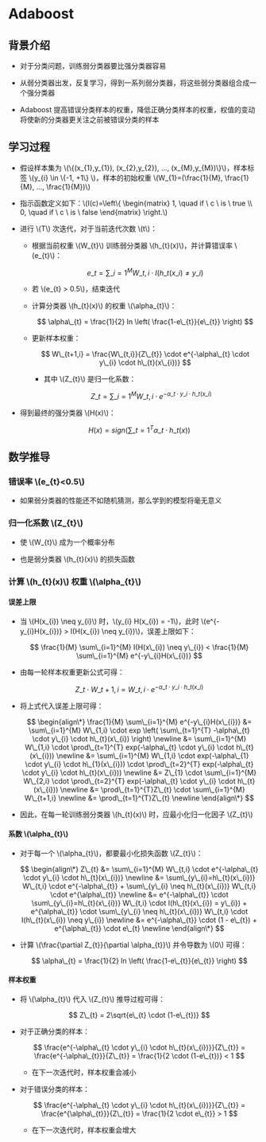 <script type="text/javascript" src="http://cdn.mathjax.org/mathjax/latest/MathJax.js?config=default"></script>

# Adaboost

## 背景介绍

- 对于分类问题，训练弱分类器要比强分类器容易

- 从弱分类器出发，反复学习，得到一系列弱分类器，将这些弱分类器组合成一个强分类器

- Adaboost 提高错误分类样本的权重，降低正确分类样本的权重，权值的变动将使新的分类器更关注之前被错误分类的样本

## 学习过程

- 假设样本集为 \\(\\{(x\_{1},y\_{1}), (x\_{2},y\_{2}), ..., (x\_{M},y\_{M})\\}\\)，样本标签 \\(y\_{i} \in \\{-1, +1\\} \\)，样本的初始权重 \\(W\_{1}=(\frac{1}{M}, \frac{1}{M}, ..., \frac{1}{M})\\)

- 指示函数定义如下：\\(I(c)=\\left\\{ \begin{matrix} 1, \quad if \ c \ is \ true \\\\ 0, \quad if \ c \ is \ false \end{matrix} \\right.\\)

- 进行 \\(T\\) 次迭代，对于当前迭代次数 \\(t\\)：

	- 根据当前权重 \\(W\_{t}\\) 训练弱分类器 \\(h\_{t}(x)\\)，并计算错误率 \\(e\_{t}\\)：

		$$ e\_{t} = \sum\_{i=1}^{M} W\_{t,i} \cdot I(h\_{t}(x\_{i}) \neq y\_{i}) $$

	- 若 \\(e\_{t} > 0.5\\)，结束迭代

	- 计算分类器 \\(h\_{t}(x)\\) 的权重 \\(\alpha\_{t}\\)：

		$$ \alpha\_{t} = \frac{1}{2} ln \left( \frac{1-e\_{t}}{e\_{t}} \right) $$
	
	- 更新样本权重：
	
		$$ W\_{t+1,i} = \frac{W\_{t,i}}{Z\_{t}} \cdot e^{-\alpha\_{t} \cdot y\_{i} \cdot h\_{t}(x\_{i})} $$
		
		- 其中 \\(Z\_{t}\\) 是归一化系数：

			$$ Z\_{t} = \sum\_{i=1}^{M} W\_{t,i} \cdot e^{-\alpha\_{t} \cdot y\_{i} \cdot h\_{t}(x\_{i})} $$

- 得到最终的强分类器 \\(H(x)\\)：

	$$ H(x) = sign \left( \sum\_{t=1}^{T} \alpha\_{t} \cdot h\_{t}(x) \right) $$

## 数学推导

### 错误率 \\(e\_{t}<0.5\\)

- 如果弱分类器的性能还不如随机猜测，那么学到的模型将毫无意义

### 归一化系数 \\(Z\_{t}\\)

- 使 \\(W\_{t}\\) 成为一个概率分布

- 也是弱分类器 \\(h\_{t}(x)\\) 的损失函数

### 计算 \\(h\_{t}(x)\\) 权重 \\(\alpha\_{t}\\)

#### 误差上限

- 当 \\(H(x\_{i}) \neq y\_{i}\\) 时，\\(y\_{i} H(x\_{i}) = -1\\)，此时 \\(e^{-y\_{i}H(x\_{i})} > I(H(x\_{i}) \neq y\_{i})\\)，误差上限如下：

	$$ \frac{1}{M} \sum\_{i=1}^{M} I(H(x\_{i}) \neq y\_{i}) < \frac{1}{M} \sum\_{i=1}^{M} e^{-y\_{i}H(x\_{i})} $$

- 由每一轮样本权重更新公式可得：

	$$ Z\_{t} \cdot W\_{t+1,i} =W\_{t,i} \cdot e^{-\alpha\_{t} \cdot y\_{i} \cdot h\_{t}(x\_{i})} $$

- 将上式代入误差上限可得：

	$$
	\begin{align\*}
	\frac{1}{M} \sum\_{i=1}^{M} e^{-y\_{i}H(x\_{i})} &= \sum\_{i=1}^{M} W\_{1,i} \cdot exp \left( \sum\_{t=1}^{T} -\alpha\_{t} \cdot y\_{i} \cdot h\_{t}(x\_{i}) \right) \newline
	&= \sum\_{i=1}^{M} W\_{1,i} \cdot \prod\_{t=1}^{T} exp(-\alpha\_{t} \cdot y\_{i} \cdot h\_{t}(x\_{i})) \newline
	&= \sum\_{i=1}^{M} W\_{1,i} \cdot exp(-\alpha\_{1} \cdot y\_{i} \cdot h\_{1}(x\_{i})) \cdot \prod\_{t=2}^{T} exp(-\alpha\_{t} \cdot y\_{i} \cdot h\_{t}(x\_{i})) \newline
	&= Z\_{1} \cdot \sum\_{i=1}^{M} W\_{2,i} \cdot \prod\_{t=2}^{T} exp(-\alpha\_{t} \cdot y\_{i} \cdot h\_{t}(x\_{i})) \newline
	&= \prod\_{t=1}^{T}Z\_{t} \cdot \sum\_{i=1}^{M} W\_{t+1,i} \newline
	&= \prod\_{t=1}^{T}Z\_{t} \newline
	\end{align\*}
	$$

- 因此，在每一轮训练弱分类器 \\(h\_{t}(x)\\) 时，应最小化归一化因子 \\(Z\_{t}\\)

#### 系数 \\(\alpha\_{t}\\)

- 对于每一个 \\(\alpha\_{t}\\)，都要最小化损失函数 \\(Z\_{t}\\)：

	$$
	\begin{align\*}
	Z\_{t} &= \sum\_{i=1}^{M} W\_{t,i} \cdot e^{-\alpha\_{t} \cdot y\_{i} \cdot h\_{t}(x\_{i})} \newline
	&= \sum\_{y\_{i}=h\_{t}(x\_{i})} W\_{t,i} \cdot e^{-\alpha\_{t}} + \sum\_{y\_{i} \neq h\_{t}(x\_{i})} W\_{t,i} \cdot e^{\alpha\_{t}} \newline
	&= e^{-\alpha\_{t}} \cdot \sum\_{y\_{i}=h\_{t}(x\_{i})} W\_{t,i} \cdot I(h\_{t}(x\_{i}) = y\_{i}) + e^{\alpha\_{t}} \cdot \sum\_{y\_{i} \neq h\_{t}(x\_{i})} W\_{t,i} \cdot I(h\_{t}(x\_{i}) \neq y\_{i}) \newline
	&= e^{-\alpha\_{t}} \cdot (1 - e\_{t}) + e^{\alpha\_{t}} \cdot e\_{t} \newline
	\end{align\*}
	$$

- 计算 \\(\frac{\partial Z\_{t}}{\partial \alpha\_{t}}\\) 并令导数为 \\(0\\) 可得：

	$$ \alpha\_{t} = \frac{1}{2} ln \left( \frac{1-e\_{t}}{e\_{t}} \right) $$

#### 样本权重

- 将 \\(\alpha\_{t}\\) 代入 \\(Z\_{t}\\) 推导过程可得：

	$$ Z\_{t} = 2\sqrt{e\_{t} \cdot (1-e\_{t})} $$

- 对于正确分类的样本：

	$$ \frac{e^{-\alpha\_{t} \cdot y\_{i} \cdot h\_{t}(x\_{i})}}{Z\_{t}} = \frac{e^{-\alpha\_{t}}}{Z\_{t}} = \frac{1}{2 \cdot (1-e\_{t})} < 1 $$
	
	- 在下一次迭代时，样本权重会减小

- 对于错误分类的样本：

	$$ \frac{e^{-\alpha\_{t} \cdot y\_{i} \cdot h\_{t}(x\_{i})}}{Z\_{t}} = \frac{e^{\alpha\_{t}}}{Z\_{t}} = \frac{1}{2 \cdot e\_{t}} > 1 $$
	
	- 在下一次迭代时，样本权重会增大